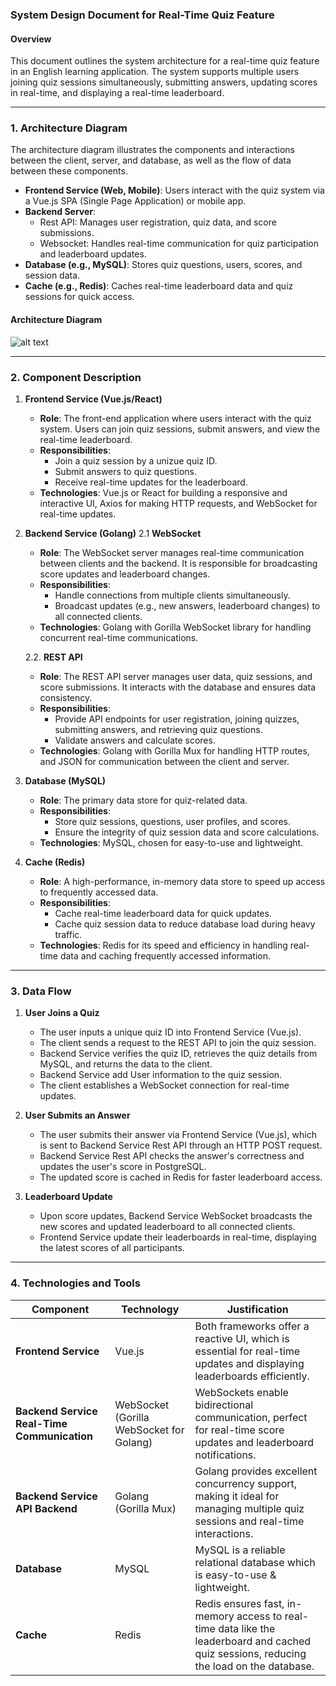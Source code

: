 ### **System Design Document for Real-Time Quiz Feature**

#### **Overview**
This document outlines the system architecture for a real-time quiz feature in an English learning application. The system supports multiple users joining quiz sessions simultaneously, submitting answers, updating scores in real-time, and displaying a real-time leaderboard.

---
### **1. Architecture Diagram**

The architecture diagram illustrates the components and interactions between the client, server, and database, as well as the flow of data between these components.

- **Frontend Service (Web, Mobile)**: Users interact with the quiz system via a Vue.js SPA (Single Page Application) or mobile app.
- **Backend Server**:
   - Rest API: Manages user registration, quiz data, and score submissions.
   - Websocket: Handles real-time communication for quiz participation and leaderboard updates.
- **Database (e.g., MySQL)**: Stores quiz questions, users, scores, and session data.
- **Cache (e.g., Redis)**: Caches real-time leaderboard data and quiz sessions for quick access.

#### **Architecture Diagram**
![alt text](https://i.ibb.co/1GXpJb9/architecture-diagram.png)

---

### **2. Component Description**

1. **Frontend Service (Vue.js/React)**
   - **Role**: The front-end application where users interact with the quiz system. Users can join quiz sessions, submit answers, and view the real-time leaderboard.
   - **Responsibilities**: 
     - Join a quiz session by a unizue quiz ID.
     - Submit answers to quiz questions.
     - Receive real-time updates for the leaderboard.
   - **Technologies**: Vue.js or React for building a responsive and interactive UI, Axios for making HTTP requests, and WebSocket for real-time updates.

2. **Backend Service (Golang)**
   2.1 **WebSocket**
   - **Role**: The WebSocket server manages real-time communication between clients and the backend. It is responsible for broadcasting score updates and leaderboard changes.
   - **Responsibilities**:
     - Handle connections from multiple clients simultaneously.
     - Broadcast updates (e.g., new answers, leaderboard changes) to all connected clients.
   - **Technologies**: Golang with Gorilla WebSocket library for handling concurrent real-time communications.

   2.2. **REST API**
   - **Role**: The REST API server manages user data, quiz sessions, and score submissions. It interacts with the database and ensures data consistency.
   - **Responsibilities**:
     - Provide API endpoints for user registration, joining quizzes, submitting answers, and retrieving quiz questions.
     - Validate answers and calculate scores.
   - **Technologies**: Golang with Gorilla Mux for handling HTTP routes, and JSON for communication between the client and server.

4. **Database (MySQL)**
   - **Role**: The primary data store for quiz-related data.
   - **Responsibilities**:
     - Store quiz sessions, questions, user profiles, and scores.
     - Ensure the integrity of quiz session data and score calculations.
   - **Technologies**: MySQL, chosen for easy-to-use and lightweight.

5. **Cache (Redis)**
   - **Role**: A high-performance, in-memory data store to speed up access to frequently accessed data.
   - **Responsibilities**:
     - Cache real-time leaderboard data for quick updates.
     - Cache quiz session data to reduce database load during heavy traffic.
   - **Technologies**: Redis for its speed and efficiency in handling real-time data and caching frequently accessed information.

---

### **3. Data Flow**

1. **User Joins a Quiz**
   - The user inputs a unique quiz ID into Frontend Service (Vue.js).
   - The client sends a request to the REST API to join the quiz session.
   - Backend Service verifies the quiz ID, retrieves the quiz details from MySQL, and returns the data to the client.
   - Backend Service add User information to the quiz session.
   - The client establishes a WebSocket connection for real-time updates.

2. **User Submits an Answer**
   - The user submits their answer via Frontend Service (Vue.js), which is sent to Backend Service Rest API through an HTTP POST request.
   - Backend Service Rest API checks the answer's correctness and updates the user's score in PostgreSQL.
   - The updated score is cached in Redis for faster leaderboard access.

3. **Leaderboard Update**
   - Upon score updates, Backend Service WebSocket broadcasts the new scores and updated leaderboard to all connected clients.
   - Frontend Service update their leaderboards in real-time, displaying the latest scores of all participants.

---

### **4. Technologies and Tools**

| Component             | Technology                 | Justification |
|-----------------------|----------------------------|---------------|
| **Frontend Service**  | Vue.js             | Both frameworks offer a reactive UI, which is essential for real-time updates and displaying leaderboards efficiently. |
| **Backend Service Real-Time Communication** | WebSocket (Gorilla WebSocket for Golang) | WebSockets enable bidirectional communication, perfect for real-time score updates and leaderboard notifications. |
| **Backend Service API Backend**        | Golang (Gorilla Mux)       | Golang provides excellent concurrency support, making it ideal for managing multiple quiz sessions and real-time interactions. |
| **Database**           | MySQL                 | MySQL is a reliable relational database which is easy-to-use & lightweight. |
| **Cache**              | Redis                      | Redis ensures fast, in-memory access to real-time data like the leaderboard and cached quiz sessions, reducing the load on the database. |
